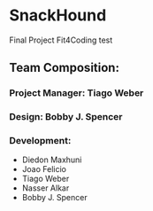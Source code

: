 # SnackHound

Final Project Fit4Coding test

## Team Composition:

### Project Manager: Tiago Weber

### Design: Bobby J. Spencer

### Development:

- Diedon Maxhuni
- Joao Felicio
- Tiago Weber
- Nasser Alkar
- Bobby J. Spencer
